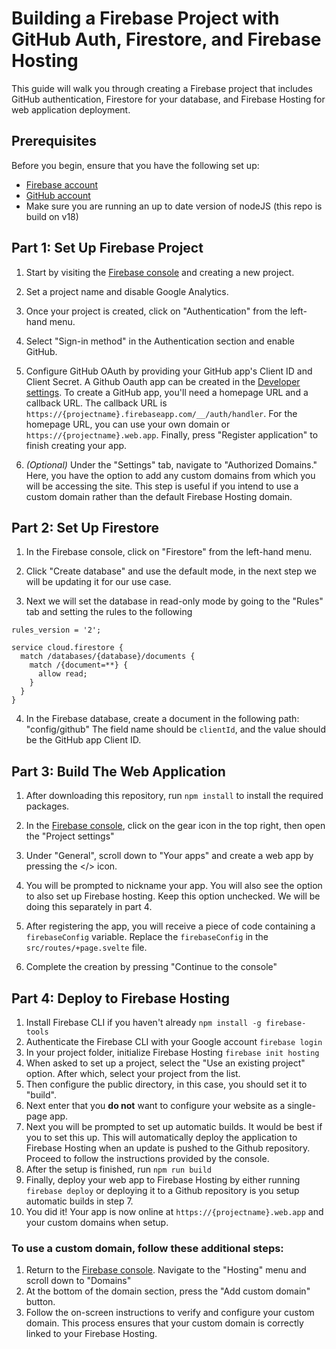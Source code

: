 # Building a Firebase Project with GitHub Auth, Firestore, and Firebase Hosting

This guide will walk you through creating a Firebase project that includes GitHub authentication, Firestore for your database, and Firebase Hosting for web application deployment.

## Prerequisites

Before you begin, ensure that you have the following set up:

- [Firebase account](https://console.firebase.google.com/)
- [GitHub account](https://github.com/)
- Make sure you are running an up to date version of nodeJS (this repo is build on v18)

## Part 1: Set Up Firebase Project

1. Start by visiting the [Firebase console](https://console.firebase.google.com/) and creating a new project.

2. Set a project name and disable Google Analytics.

3. Once your project is created, click on "Authentication" from the left-hand menu.

4. Select "Sign-in method" in the Authentication section and enable GitHub.

5. Configure GitHub OAuth by providing your GitHub app's Client ID and Client Secret. A Github Oauth app can be created in the [Developer settings](https://github.com/settings/developers). To create a GitHub app, you'll need a homepage URL and a callback URL. The callback URL is `https://{projectname}.firebaseapp.com/__/auth/handler`. For the homepage URL, you can use your own domain or `https://{projectname}.web.app`. Finally, press "Register application" to finish creating your app.

6. *(Optional)* Under the "Settings" tab, navigate to "Authorized Domains." Here, you have the option to add any custom domains from which you will be accessing the site. This step is useful if you intend to use a custom domain rather than the default Firebase Hosting domain.

## Part 2: Set Up Firestore

1. In the Firebase console, click on "Firestore" from the left-hand menu.

2. Click "Create database" and use the default mode, in the next step we will be updating it for our use case.

3. Next we will set the database in read-only mode by going to the "Rules" tab and setting the rules to the following
```
rules_version = '2';

service cloud.firestore {
  match /databases/{database}/documents {
    match /{document=**} {
      allow read;
    }
  }
}
```

4. In the Firebase database, create a document in the following path: "config/github" The field name should be `clientId`, and the value should be the GitHub app Client ID.

## Part 3: Build The Web Application

1. After downloading this repository, run `npm install` to install the required packages.

2. In the [Firebase console](https://console.firebase.google.com/), click on the gear icon in the top right, then open the "Project settings"

3. Under "General", scroll down to "Your apps" and create a web app by pressing the </> icon.
5. You will be prompted to nickname your app. You will also see the option to also set up Firebase hosting. Keep this option unchecked. We will be doing this separately in part 4.

4. After registering the app, you will receive a piece of code containing a `firebaseConfig` variable. Replace the `firebaseConfig` in the `src/routes/+page.svelte` file.

5. Complete the creation by pressing "Continue to the console"

## Part 4: Deploy to Firebase Hosting

1. Install Firebase CLI if you haven't already
`npm install -g firebase-tools`
2. Authenticate the Firebase CLI with your Google account
`firebase login`
3. In your project folder, initialize Firebase Hosting
`firebase init hosting`
4. When asked to set up a project, select the "Use an existing project" option. After which, select your project from the list.
5. Then configure the public directory, in this case, you should set it to "build".
6. Next enter that you **do not** want to configure your website as a single-page app.
7. Next you will be prompted to set up automatic builds. It would be best if you to set this up. This will automatically deploy the application to Firebase Hosting when an update is pushed to the Github repository. Proceed to follow the instructions provided by the console.
8. After the setup is finished, run `npm run build`
9. Finally, deploy your web app to Firebase Hosting by either running
`firebase deploy` or deploying it to a Github repository is you setup automatic builds in step 7. 
10. You did it! Your app is now online at `https://{projectname}.web.app` and your custom domains when setup. 

### To use a custom domain, follow these additional steps:
1. Return to the [Firebase console](https://console.firebase.google.com/). Navigate to the "Hosting" menu and scroll down to "Domains"
2. At the bottom of the domain section, press the "Add custom domain" button.
3. Follow the on-screen instructions to verify and configure your custom domain. This process ensures that your custom domain is correctly linked to your Firebase Hosting.
